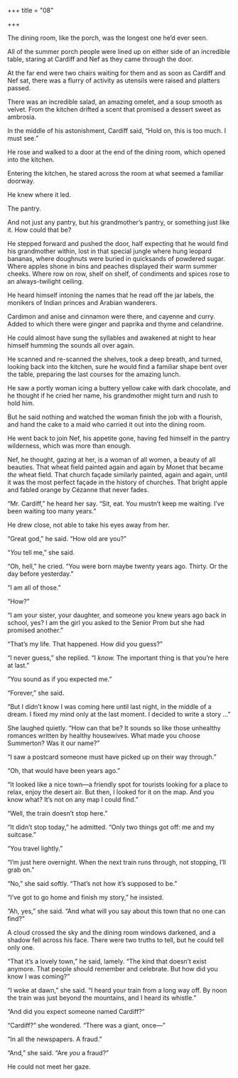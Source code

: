 +++
title = "08"

+++





The dining room, like the porch, was the longest one he’d ever seen.

All of the summer porch people were lined up on either side of an incredible table, staring at Cardiff and Nef as they came through the door.

At the far end were two chairs waiting for them and as soon as Cardiff and Nef sat, there was a flurry of activity as utensils were raised and platters passed.

There was an incredible salad, an amazing omelet, and a soup smooth as velvet. From the kitchen drifted a scent that promised a dessert sweet as ambrosia.

In the middle of his astonishment, Cardiff said, “Hold on, this is too much. I must see.”

He rose and walked to a door at the end of the dining room, which opened into the kitchen.

Entering the kitchen, he stared across the room at what seemed a familiar doorway.

He knew where it led.

The pantry.

And not just any pantry, but his grandmother’s pantry, or something just like it. How could that be?

He stepped forward and pushed the door, half expecting that he would find his grandmother within, lost in that special jungle where hung leopard bananas, where doughnuts were buried in quicksands of powdered sugar. Where apples shone in bins and peaches displayed their warm summer cheeks. Where row on row, shelf on shelf, of condiments and spices rose to an always-twilight ceiling.

He heard himself intoning the names that he read off the jar labels, the monikers of Indian princes and Arabian wanderers.

Cardimon and anise and cinnamon were there, and cayenne and curry. Added to which there were ginger and paprika and thyme and celandrine.

He could almost have sung the syllables and awakened at night to hear himself humming the sounds all over again.

He scanned and re-scanned the shelves, took a deep breath, and turned, looking back into the kitchen, sure he would find a familiar shape bent over the table, preparing the last courses for the amazing lunch.

He saw a portly woman icing a buttery yellow cake with dark chocolate, and he thought if he cried her name, his grandmother might turn and rush to hold him.

But he said nothing and watched the woman finish the job with a flourish, and hand the cake to a maid who carried it out into the dining room.

He went back to join Nef, his appetite gone, having fed himself in the pantry wilderness, which was more than enough.

Nef, he thought, gazing at her, is a woman of all women, a beauty of all beauties. That wheat field painted again and again by Monet that became *the* wheat field. That church façade similarly painted, again and again, until it was the most perfect façade in the history of churches. That bright apple and fabled orange by Cézanne that never fades.

“Mr. Cardiff,” he heard her say. “Sit, eat. You mustn’t keep me waiting. I’ve been waiting too many years.”

He drew close, not able to take his eyes away from her.

“Great god,” he said. “How old are you?”

“*You* tell me,” she said.

“Oh, hell,” he cried. “You were born maybe twenty years ago. Thirty. Or the day before yesterday.”

“I am all of those.”

“How?”

“I am your sister, your daughter, and someone you knew years ago back in school, yes? I am the girl you asked to the Senior Prom but she had promised another.”

“That’s my life. That happened. How did you guess?”

“I never guess,” she replied. “I *know.* The important thing is that you’re here at last.”

“You sound as if you expected me.”

“Forever,” she said.

“But I didn’t know I was coming here until last night, in the middle of a dream. I fixed my mind only at the last moment. I decided to write a story …”

She laughed quietly. “How can that be? It sounds so like those unhealthy romances written by healthy housewives. What made you choose Summerton? Was it our name?”

“I saw a postcard someone must have picked up on their way through.”

“Oh, that would have been years ago.”

“It looked like a nice town—a friendly spot for tourists looking for a place to relax, enjoy the desert air. But then, I looked for it on the map. And you know what? It’s not on any map I could find.”

“Well, the train doesn’t stop here.”

“It didn’t stop today,” he admitted. “Only two things got off: me and my suitcase.”

“You travel lightly.”

“I’m just here overnight. When the next train runs through, not stopping, I’ll grab on.”

“No,” she said softly. “That’s not how it’s supposed to be.”

“I’ve got to go home and finish my story,” he insisted.

“Ah, yes,” she said. “And what will you say about this town that no one can find?”

A cloud crossed the sky and the dining room windows darkened, and a shadow fell across his face. There were two truths to tell, but he could tell only one.

“That it’s a lovely town,” he said, lamely. “The kind that doesn’t exist anymore. That people should remember and celebrate. But how did you know I was coming?”

“I woke at dawn,” she said. “I heard your train from a long way off. By noon the train was just beyond the mountains, and I heard its whistle.”

“And did you expect someone named Cardiff?”

“Cardiff?” she wondered. “There was a giant, once—”

“In all the newspapers. A fraud.”

“And,” she said. “Are *you* a fraud?”

He could not meet her gaze.




